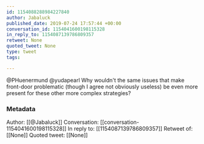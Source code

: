 ```yaml
---
id: 1154088288984227840
author: Jabaluck
published_date: 2019-07-24 17:57:44 +00:00
conversation_id: 1154041600198115328
in_reply_to: 1154087139786809357
retweet: None
quoted_tweet: None
type: tweet
tags:

---
```


@PHuenermund @yudapearl Why wouldn't the same issues that make front-door problematic (though I agree not obviously useless) be even more present for these other more complex strategies?

### Metadata

Author: [[@Jabaluck]]
Conversation: [[conversation-1154041600198115328]]
In reply to: [[1154087139786809357]]
Retweet of: [[None]]
Quoted tweet: [[None]]
